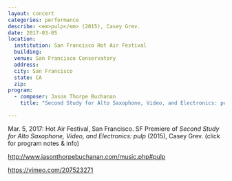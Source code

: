 ```yaml
---
layout: concert
categories: performance
describe: <em>pulp</em> (2015), Casey Grev.
date: 2017-03-05
location:
  institution: San Francisco Hot Air Festival
  building:
  venue: San Francisco Conservatory
  address:
  city: San Francisco
  state: CA
  zip:
program:
  - composer: Jason Thorpe Buchanan
    title: "Second Study for Alto Saxophone, Video, and Electronics: pulp"

---
```


Mar. 5, 2017: Hot Air Festival, San Francisco. SF Premiere of *Second Study for Alto Saxophone, Video, and Electronics: pulp* (2015), Casey Grev. (click for program notes & info)

http://www.jasonthorpebuchanan.com/music.php#pulp

https://vimeo.com/207523271
